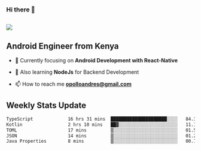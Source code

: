 ### Hi there 👋
<h2 align="left"><img src="https://readme-typing-svg.herokuapp.com?color=000000&lines=I'm+Andrew+Opollo😊;Welcome+to+my+Github😜"> </h2>

## Android Engineer from Kenya


- 🌱 Currently focusing on **Android Development with React-Native**

- 🔭 Also learning **NodeJs** for Backend Development

- 📫 How to reach me **opolloandres@gmail.com**


## Weekly Stats Update
<!--START_SECTION:waka-->

```txt
TypeScript             16 hrs 31 mins  █████████████████████░░░░   84.35 %
Kotlin                 2 hrs 10 mins   ██▓░░░░░░░░░░░░░░░░░░░░░░   11.13 %
TOML                   17 mins         ▒░░░░░░░░░░░░░░░░░░░░░░░░   01.53 %
JSON                   14 mins         ▒░░░░░░░░░░░░░░░░░░░░░░░░   01.21 %
Java Properties        8 mins          ▒░░░░░░░░░░░░░░░░░░░░░░░░   00.76 %
```

<!--END_SECTION:waka-->



